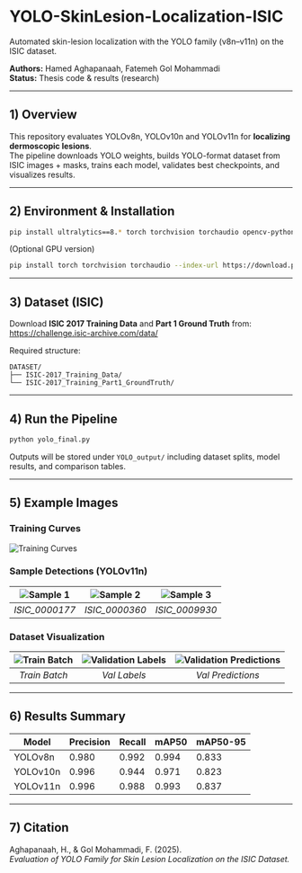 # YOLO-SkinLesion-Localization-ISIC
Automated skin-lesion localization with the YOLO family (v8n–v11n) on the ISIC dataset.

**Authors:** Hamed Aghapanaah, Fatemeh Gol Mohammadi  
**Status:** Thesis code & results (research)

---

## 1) Overview
This repository evaluates YOLOv8n, YOLOv10n and YOLOv11n for **localizing dermoscopic lesions**.  
The pipeline downloads YOLO weights, builds YOLO-format dataset from ISIC images + masks, trains each model, validates best checkpoints, and visualizes results.

---

## 2) Environment & Installation
```bash
pip install ultralytics==8.* torch torchvision torchaudio opencv-python numpy pandas matplotlib tqdm
```

(Optional GPU version)
```bash
pip install torch torchvision torchaudio --index-url https://download.pytorch.org/whl/cu121
```

---

## 3) Dataset (ISIC)
Download **ISIC 2017 Training Data** and **Part 1 Ground Truth** from:
https://challenge.isic-archive.com/data/

Required structure:
```
DATASET/
├── ISIC-2017_Training_Data/
└── ISIC-2017_Training_Part1_GroundTruth/
```

---

## 4) Run the Pipeline
```bash
python yolo_final.py
```
Outputs will be stored under `YOLO_output/` including dataset splits, model results, and comparison tables.

---


## 5) Example Images

### Training Curves
![Training Curves](images/results.png)

### Sample Detections (YOLOv11n)
| ![Sample 1](images/ISIC_0000177.jpg) | ![Sample 2](images/ISIC_0000360.jpg) | ![Sample 3](images/ISIC_0009930.jpg) |
|:--:|:--:|:--:|
| *ISIC_0000177* | *ISIC_0000360* | *ISIC_0009930* |

### Dataset Visualization
| ![Train Batch](images/train_batch0.jpg) | ![Validation Labels](images/val_batch1_labels.jpg) | ![Validation Predictions](images/val_batch2_pred.jpg) |
|:--:|:--:|:--:|
| *Train Batch* | *Val Labels* | *Val Predictions* |

---

## 6) Results Summary
| Model   | Precision | Recall | mAP50 | mAP50-95 |
|----------|-----------|--------|-------|----------|
| YOLOv8n | 0.980 | 0.992 | 0.994 | 0.833 |
| YOLOv10n | 0.996 | 0.944 | 0.971 | 0.823 |
| YOLOv11n | 0.996 | 0.988 | 0.993 | 0.837 |

---

## 7) Citation
Aghapanaah, H., & Gol Mohammadi, F. (2025).  
*Evaluation of YOLO Family for Skin Lesion Localization on the ISIC Dataset.*
